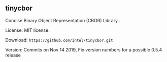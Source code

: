 
## tinycbor

Concise Binary Object Representation (CBOR) Library .

License: MIT license.

Download: `https://github.com/intel/tinycbor.git`

Version: Commits on Nov 14 2019, Fix version numbers for a possible 0.5.4 release
